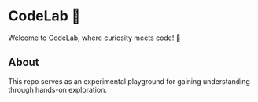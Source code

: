 # CodeLab 🧪

Welcome to CodeLab, where curiosity meets code! 🚀

## About
This repo serves as an experimental playground for gaining understanding through hands-on exploration.
